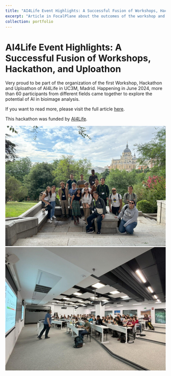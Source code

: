 ```yaml
---
title: "AI4Life Event Highlights: A Successful Fusion of Workshops, Hackathon, and Uploathon"
excerpt: "Article in FocalPlane about the outcomes of the workshop and hackathon in UC3M, Madrid"
collection: portfolio
---
```

# AI4Life Event Highlights: A Successful Fusion of Workshops, Hackathon, and Uploathon

Very proud to be part of the organization of the first Workshop, Hackathon and Uploathon of AI4Life in UC3M, Madrid. Happening in June 2024, more than 60 participants from different fields came together to explore the potential of AI in bioimage analysis.

If you want to read more, please visit the full article [here](https://focalplane.biologists.com/2024/06/25/ai4life-event-highlights-a-successful-fusion-of-workshops-hackathon-and-uploathon/).

This hackathon was funded by [AI4Life](https://ai4life.eurobioimaging.eu).

![Madrid Hackathon](..\images\ai4life-1536x1152.jpg)
![Madrid Hackathon](..\images\workshop-1536x1181.jpg)